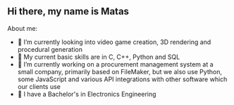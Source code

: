 ## Hi there, my name is Matas

About me:
- 🌱 I’m currently looking into video game creation, 3D rendering and procedural generation
- 📖 My current basic skills are in C, C++, Python and SQL
- 🔭 I’m currently working on a procurement management system at a small company, primarily based on FileMaker,
but we also use Python, some JavaScript and various API integrations with other software which our clients use
- 🪫 I have a Bachelor's in Electronics Engineering
